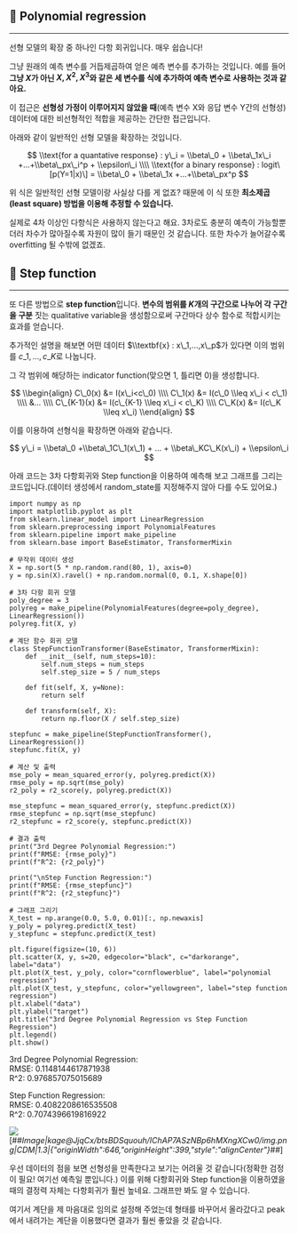 ## 📌 Polynomial regression

---

선형 모델의 확장 중 하나인 다항 회귀입니다. 매우 쉽습니다!

그냥 원래의 예측 변수를 거듭제곱하여 얻은 예측 변수를 추가하는 것입니다. 예를 들어 **그냥 $X$가 아닌 $X, X^2, X^3$와 같은 세 변수를 식에 추가하여 예측 변수로 사용하는 것과 같아요.**

이 접근은 **선형성 가정이 이루어지지 않았을 때**(예측 변수 X와 응답 변수 Y간의 선형성) 데이터에 대한 비선형적인 적합을 제공하는 간단한 접근입니다.

아래와 같이 일반적인 선형 모델을 확장하는 것입니다.

$$  
\\text{for a quantative response} : y\_i = \\beta\_0 + \\beta\_1x\_i +...+\\beta\_px\_i^p + \\epsilon\_i  
\\\\ \\text{for a binary response} : logit\[p(Y=1|x)\] = \\beta\_0 + \\beta\_1x +...+\\beta\_px^p  
$$

위 식은 일반적인 선형 모델이랑 사실상 다를 게 없죠? 때문에 이 식 또한 **최소제곱(least square) 방법을 이용해 추정할 수 있습니다.**

실제로 4차 이상인 다항식은 사용하지 않는다고 해요. 3차로도 충분히 예측이 가능할뿐더러 차수가 많아질수록 자원이 많이 들기 때문인 것 같습니다. 또한 차수가 늘어갈수록 overfitting 될 수밖에 없겠죠.

## 📌 Step function

---

또 다른 방법으로 **step function**입니다. **변수의 범위를 $K$개의 구간으로 나누어 각 구간을 구분** 짓는 qualitative variable을 생성함으로써 구간마다 상수 함수로 적합시키는 효과를 얻습니다.

추가적인 설명을 해보면 어떤 데이터 $\\textbf{x} : x\_1,...,x\_p$가 있다면 이의 범위를 $c\_1,...,c\_K$로 나눕니다.

그 각 범위에 해당하는 indicator function(맞으면 1, 틀리면 0)을 생성합니다.

$$  
\\begin{align}  
C\_0(x) &= I(x\_i<c\_0)  
\\\\ C\_1(x) &= I(c\_0 \\leq x\_i < c\_1)  
\\\\ &...  
\\\\ C\_{K-1}(x) &= I(c\_{K-1} \\leq x\_i < c\_K)  
\\\\ C\_K(x) &= I(c\_K \\leq x\_i)  
\\end{align}  
$$

이를 이용하여 선형식을 확장하면 아래와 같습니다.

$$  
y\_i = \\beta\_0 +\\beta\_1C\_1(x\_1) + ... + \\beta\_KC\_K(x\_i) + \\epsilon\_i  
$$

아래 코드는 3차 다항회귀와 Step function을 이용하여 예측해 보고 그래프를 그리는 코드입니다.(데이터 생성에서 random\_state를 지정해주지 않아 다를 수도 있어요.)

```
import numpy as np
import matplotlib.pyplot as plt
from sklearn.linear_model import LinearRegression
from sklearn.preprocessing import PolynomialFeatures
from sklearn.pipeline import make_pipeline
from sklearn.base import BaseEstimator, TransformerMixin

# 무작위 데이터 생성
X = np.sort(5 * np.random.rand(80, 1), axis=0)
y = np.sin(X).ravel() + np.random.normal(0, 0.1, X.shape[0])

# 3차 다항 회귀 모델
poly_degree = 3
polyreg = make_pipeline(PolynomialFeatures(degree=poly_degree), LinearRegression())
polyreg.fit(X, y)

# 계단 함수 회귀 모델
class StepFunctionTransformer(BaseEstimator, TransformerMixin):
    def __init__(self, num_steps=10):
        self.num_steps = num_steps
        self.step_size = 5 / num_steps

    def fit(self, X, y=None):
        return self

    def transform(self, X):
        return np.floor(X / self.step_size)

stepfunc = make_pipeline(StepFunctionTransformer(), LinearRegression())
stepfunc.fit(X, y)

# 계산 및 출력
mse_poly = mean_squared_error(y, polyreg.predict(X))
rmse_poly = np.sqrt(mse_poly)
r2_poly = r2_score(y, polyreg.predict(X))

mse_stepfunc = mean_squared_error(y, stepfunc.predict(X))
rmse_stepfunc = np.sqrt(mse_stepfunc)
r2_stepfunc = r2_score(y, stepfunc.predict(X))

# 결과 출력
print("3rd Degree Polynomial Regression:")
print(f"RMSE: {rmse_poly}")
print(f"R^2: {r2_poly}")

print("\nStep Function Regression:")
print(f"RMSE: {rmse_stepfunc}")
print(f"R^2: {r2_stepfunc}")

# 그래프 그리기
X_test = np.arange(0.0, 5.0, 0.01)[:, np.newaxis]
y_poly = polyreg.predict(X_test)
y_stepfunc = stepfunc.predict(X_test)

plt.figure(figsize=(10, 6))
plt.scatter(X, y, s=20, edgecolor="black", c="darkorange", label="data")
plt.plot(X_test, y_poly, color="cornflowerblue", label="polynomial regression")
plt.plot(X_test, y_stepfunc, color="yellowgreen", label="step function regression")
plt.xlabel("data")
plt.ylabel("target")
plt.title("3rd Degree Polynomial Regression vs Step Function Regression")
plt.legend()
plt.show()
```

3rd Degree Polynomial Regression:  
RMSE: 0.1148144617871938  
R^2: 0.976857075015689

Step Function Regression:  
RMSE: 0.4082208616535508  
R^2: 0.7074396619816922

![](file://C:%5CUsers%5Catlsw%5CAppData%5CRoaming%5Cmarktext%5Cimages%5C2023-12-07-20-45-36-image.png?msec=1701949536048)[##_Image|kage@JjqCx/btsBDSquouh/IChAP7ASzNBp6hMXngXCw0/img.png|CDM|1.3|{"originWidth":646,"originHeight":399,"style":"alignCenter"}_##]

우선 데이터의 점을 보면 선형성을 만족한다고 보기는 어려울 것 같습니다(정확한 검정이 필요! 여기선 예측일 뿐입니다.) 이를 위해 다항회귀와 Step function을 이용하였을 때의 결정력 자체는 다항회귀가 훨씬 높네요. 그래프만 봐도 알 수 있습니다.

여기서 계단을 제 마음대로 임의로 설정해 주었는데 형태를 바꾸어서 올라갔다고 peak에서 내려가는 계단을 이용했다면 결과가 훨씬 좋았을 것 같습니다.
